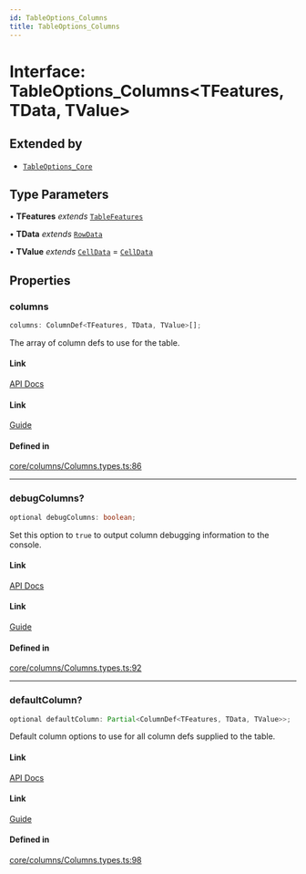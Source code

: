 ```yaml
---
id: TableOptions_Columns
title: TableOptions_Columns
---
```


# Interface: TableOptions\_Columns\<TFeatures, TData, TValue\>

## Extended by

- [`TableOptions_Core`](tableoptions_core.md)

## Type Parameters

• **TFeatures** *extends* [`TableFeatures`](../type-aliases/tablefeatures.md)

• **TData** *extends* [`RowData`](../type-aliases/rowdata.md)

• **TValue** *extends* [`CellData`](../type-aliases/celldata.md) = [`CellData`](../type-aliases/celldata.md)

## Properties

### columns

```ts
columns: ColumnDef<TFeatures, TData, TValue>[];
```

The array of column defs to use for the table.

#### Link

[API Docs](https://tanstack.com/table/v8/docs/api/core/table#columns)

#### Link

[Guide](https://tanstack.com/table/v8/docs/guide/tables)

#### Defined in

[core/columns/Columns.types.ts:86](https://github.com/TanStack/table/blob/main/packages/table-core/src/core/columns/Columns.types.ts#L86)

***

### debugColumns?

```ts
optional debugColumns: boolean;
```

Set this option to `true` to output column debugging information to the console.

#### Link

[API Docs](https://tanstack.com/table/v8/docs/api/core/table#debugcolumns)

#### Link

[Guide](https://tanstack.com/table/v8/docs/guide/tables)

#### Defined in

[core/columns/Columns.types.ts:92](https://github.com/TanStack/table/blob/main/packages/table-core/src/core/columns/Columns.types.ts#L92)

***

### defaultColumn?

```ts
optional defaultColumn: Partial<ColumnDef<TFeatures, TData, TValue>>;
```

Default column options to use for all column defs supplied to the table.

#### Link

[API Docs](https://tanstack.com/table/v8/docs/api/core/table#defaultcolumn)

#### Link

[Guide](https://tanstack.com/table/v8/docs/guide/tables)

#### Defined in

[core/columns/Columns.types.ts:98](https://github.com/TanStack/table/blob/main/packages/table-core/src/core/columns/Columns.types.ts#L98)
